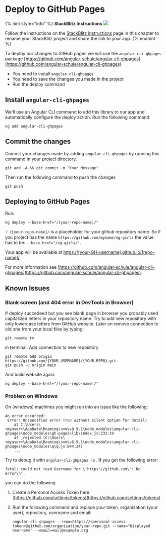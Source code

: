# Deploy to GitHub Pages

{% hint style="info" %}
**StackBlitz Instructions** ![](../../../.gitbook/assets/stackblitz-hint.svg)

Follow the instructions on the [StackBlitz instructions](stackblitz.md) page in this chapter to rename your StackBlitz project and share the link to your app.
{% endhint %}

To deploy our changes to GitHub pages we will use the `angular-cli-ghpages` package [https://github.com/angular-schule/angular-cli-ghpages](https://github.com/angular-schule/angular-cli-ghpages)

* You need to install `angular-cli-ghpages`
* You need to save the changes you made in the project
* Run the deploy command

## Install `angular-cli-ghpages`

We'll use an Angular CLI command to add this library to our app and automatically configure the deploy action. Run the following command:

```text
ng add angular-cli-ghpages
```

## Commit the changes

Commit your changes made by adding `angular-cli-ghpages` by running this command in your project directory.

```text
git add -A && git commit -m "Your Message"
```

Then run the following command to push the changes

```text
git push
```

## Deploying to GitHub Pages

Run:

```text
ng deploy --base-href="/[your-repo-name]/"
```

💡 `/[your-repo-name]/` is a placeholder for your github repository name. So if you project has the name `https://github.com/myname/ng-girls` the value has to be: `--base-href="/ng-girls/"`.

Your app will be available at [https://\[your-GH-username\].github.io/\[repo-name\]/](https://[your-GH-username].github.io/[repo-name])

For more information see [https://github.com/angular-schule/angular-cli-ghpages](https://github.com/angular-schule/angular-cli-ghpages).

## Known Issues

### Blank screen \(and 404 error in DevTools in Browser\)

If deploy succedeed but you see blank page in browser you probably used capitalized letters in your repository name. Try to add new repository with only lowercase letters from GitHub website. Later on remove connection to old one from your local files by typing:

```text
git remote rm
```

in terminal. Add connection to new repository

```text
git remote add origin https://github.com/{YOUR_USERNAME}/{YOUR_REPO}.git
git push -u origin main
```

And build website again:

```text
ng deploy --base-href="/[your-repo-name]/"
```

### Problem on Windows

On \(windows\) machines you might run into an issue like the following:

```text
An error occurred!
 Error: Unspecified error (run without silent option for detail)
    at C:\Users\<myuser>\AppData\Roaming\nvm\v8.9.1\node_modules\angular-cli-ghpages\node_modules\gh-pages\lib\index.js:232:19
    at _rejected (C:\Users\<myuser>\AppData\Roaming\nvm\v8.9.1\node_modules\angular-cli-ghpages\node_modules\q\q.js:844:24)
    ...
```

Try to debug it with `angular-cli-ghpages -S` . If you get the following error:

```text
fatal: could not read Username for \'https://github.com\': No error\n',
```

you can do the following

1. Create a Personal Access Token here: [https://github.com/settings/tokens](https://github.com/settings/tokens)
2. Run the following command and replace your token, organization \(your user\), repository, username and email:

   ```text
   angular-cli-ghpages --repo=https://<personal-access-token>@github.com/organization/your-repo.git --name="Displayed Username" --email=mail@example.org
   ```

